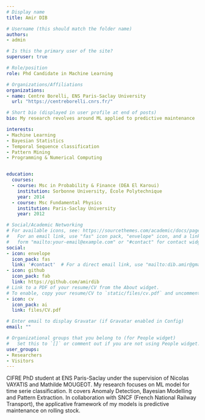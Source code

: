 ```yaml
---
# Display name
title: Amir DIB

# Username (this should match the folder name)
authors:
- admin

# Is this the primary user of the site?
superuser: true

# Role/position
role: Phd Candidate in Machine Learning

# Organizations/Affiliations
organizations:
- name: Centre Borelli, ENS Paris-Saclay University
  url: "https://centreborelli.cnrs.fr/"

# Short bio (displayed in user profile at end of posts)
bio: My research revolves around ML applied to predictive maintenance

interests:
- Machine Learning
- Bayesian Statistics
- Temporal Sequence classification
- Pattern Mining
- Programming & Numerical Computing


education:
  courses:
  - course: Msc in Probability & Finance (DEA El Karoui)
    institution: Sorbonne University, École Polytechnique
    year: 2014
  - course: Msc Fundamental Physics
    institution: Paris-Saclay University
    year: 2012

# Social/Academic Networking
# For available icons, see: https://sourcethemes.com/academic/docs/page-builder/#icons
#   For an email link, use "fas" icon pack, "envelope" icon, and a link in the
#   form "mailto:your-email@example.com" or "#contact" for contact widget.
social:
- icon: envelope
  icon_pack: fas
  link: '#contact'  # For a direct email link, use "mailto:dib.amir@gmail.com".
- icon: github
  icon_pack: fab
  link: https://github.com/amirdib
# Link to a PDF of your resume/CV from the About widget.
# To enable, copy your resume/CV to `static/files/cv.pdf` and uncomment the lines below.
- icon: cv
  icon_pack: ai
  link: files/CV.pdf

# Enter email to display Gravatar (if Gravatar enabled in Config)
email: ""

# Organizational groups that you belong to (for People widget)
#   Set this to `[]` or comment out if you are not using People widget.
user_groups:
- Researchers
- Visitors
---
```


CIFRE PhD student at ENS Paris-Saclay under the supervision of Nicolas VAYATIS and Mathilde MOUGEOT. My research focuses on ML model for time serie classification. It covers Anomaly Detection, Bayesian Modelling and Pattern Extraction. In collaboration with SNCF (French National Railway Transport), the applicative framework of my models is predictive maintenance on rolling stock.
